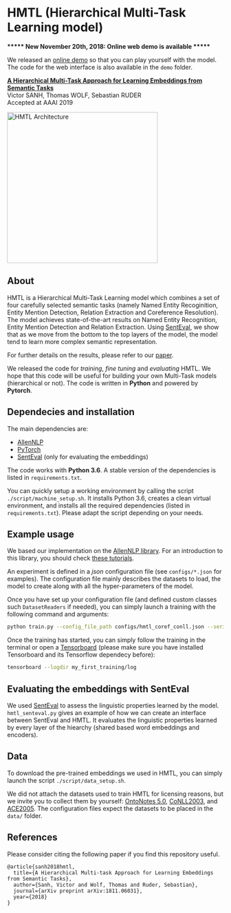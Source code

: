 # HMTL (Hierarchical Multi-Task Learning model) 

**\*\*\*\*\* New November 20th, 2018: Online web demo is available \*\*\*\*\***

We released an [online demo](https://huggingface.co/hmtl/) so that you can play yourself with the model. The code for the web interface is also available in the `demo` folder.


[__A Hierarchical Multi-Task Approach for Learning Embeddings from Semantic Tasks__](https://arxiv.org/abs/1811.06031)\
Victor SANH, Thomas WOLF, Sebastian RUDER\
Accepted at AAAI 2019

<img src="https://github.com/huggingface/hmtl/blob/master/HMTL_architecture.png" alt="HMTL Architecture" width="350"/>

## About

HMTL is a Hierarchical Multi-Task Learning model which combines a set of four carefully selected semantic tasks (namely Named Entity Recoginition, Entity Mention Detection, Relation Extraction and Coreference Resolution). The model achieves state-of-the-art results on Named Entity Recognition, Entity Mention Detection and Relation Extraction. Using [SentEval](https://github.com/facebookresearch/SentEval), we show that as we move from the bottom to the top layers of the model, the model tend to learn more complex semantic representation.

For further details on the results, please refer to our [paper](https://arxiv.org/abs/1811.06031).

We released the code for _training_, _fine tuning_ and _evaluating_ HMTL. We hope that this code will be useful for building your own Multi-Task models (hierarchical or not). The code is written in __Python__ and powered by __Pytorch__.

## Dependecies and installation

The main dependencies are:
- [AllenNLP](https://github.com/allenai/allennlp)
- [PyTorch](https://pytorch.org/)
- [SentEval](https://github.com/facebookresearch/SentEval) (only for evaluating the embeddings)

The code works with __Python 3.6__. A stable version of the dependencies is listed in `requirements.txt`.

You can quickly setup a working environment by calling the script `./script/machine_setup.sh`. It installs Python 3.6, creates a clean virtual environment, and installs all the required dependencies (listed in `requirements.txt`). Please adapt the script depending on your needs.

## Example usage

We based our implementation on the [AllenNLP library](https://github.com/allenai/allennlp). For an introduction to this library, you should check [these tutorials](https://allennlp.org/tutorials).

An experiment is defined in a _json_ configuration file (see `configs/*.json` for examples). The configuration file mainly describes the datasets to load, the model to create along with all the hyper-parameters of the model. 

Once you have set up your configuration file (and defined custom classes such `DatasetReaders` if needed), you can simply launch a training with the following command and arguments:

```bash
python train.py --config_file_path configs/hmtl_coref_conll.json --serialization_dir my_first_training
```

Once the training has started, you can simply follow the training in the terminal or open a [Tensorboard](https://www.tensorflow.org/guide/summaries_and_tensorboard) (please make sure you have installed Tensorboard and its Tensorflow dependecy before):

```bash
tensorboard --logdir my_first_training/log
```

## Evaluating the embeddings with SentEval

We used [SentEval](https://github.com/facebookresearch/SentEval) to assess the linguistic properties learned by the model. `hmtl_senteval.py` gives an example of how we can create an interface between SentEval and HMTL. It evaluates the linguistic properties learned by every layer of the hiearchy (shared based word embeddings and encoders).

## Data

To download the pre-trained embeddings we used in HMTL, you can simply launch the script `./script/data_setup.sh`.

We did not attach the datasets used to train HMTL for licensing reasons, but we invite you to collect them by yourself: [OntoNotes 5.0](https://catalog.ldc.upenn.edu/LDC2013T19), [CoNLL2003](https://www.clips.uantwerpen.be/conll2003/ner/), and [ACE2005](https://catalog.ldc.upenn.edu/LDC2006T06). The configuration files expect the datasets to be placed in the `data/` folder.

## References

Please consider citing the following paper if you find this repository useful.
```
@article{sanh2018hmtl,
  title={A Hierarchical Multi-task Approach for Learning Embeddings from Semantic Tasks},
  author={Sanh, Victor and Wolf, Thomas and Ruder, Sebastian},
  journal={arXiv preprint arXiv:1811.06031},
  year={2018}
}
```
